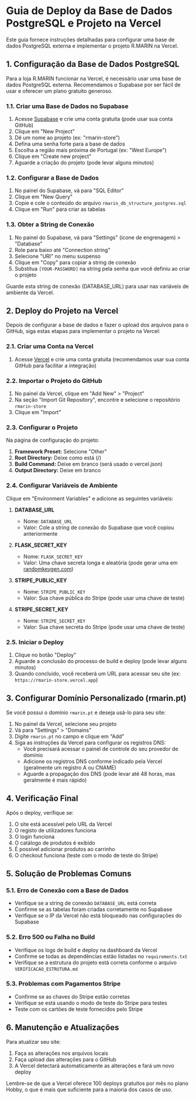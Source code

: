 # Guia de Deploy da Base de Dados PostgreSQL e Projeto na Vercel

Este guia fornece instruções detalhadas para configurar uma base de dados PostgreSQL externa e implementar o projeto R.MARIN na Vercel.

## 1. Configuração da Base de Dados PostgreSQL

Para a loja R.MARIN funcionar na Vercel, é necessário usar uma base de dados PostgreSQL externa. Recomendamos o Supabase por ser fácil de usar e oferecer um plano gratuito generoso.

### 1.1. Criar uma Base de Dados no Supabase

1. Acesse [Supabase](https://supabase.com/) e crie uma conta gratuita (pode usar sua conta GitHub)
2. Clique em "New Project"
3. Dê um nome ao projeto (ex: "rmarin-store")
4. Defina uma senha forte para a base de dados
5. Escolha a região mais próxima de Portugal (ex: "West Europe")
6. Clique em "Create new project"
7. Aguarde a criação do projeto (pode levar alguns minutos)

### 1.2. Configurar a Base de Dados

1. No painel do Supabase, vá para "SQL Editor"
2. Clique em "New Query"
3. Copie e cole o conteúdo do arquivo `rmarin_db_structure_postgres.sql`
4. Clique em "Run" para criar as tabelas

### 1.3. Obter a String de Conexão

1. No painel do Supabase, vá para "Settings" (ícone de engrenagem) > "Database"
2. Role para baixo até "Connection string"
3. Selecione "URI" no menu suspenso
4. Clique em "Copy" para copiar a string de conexão
5. Substitua `[YOUR-PASSWORD]` na string pela senha que você definiu ao criar o projeto

Guarde esta string de conexão (DATABASE_URL) para usar nas variáveis de ambiente da Vercel.

## 2. Deploy do Projeto na Vercel

Depois de configurar a base de dados e fazer o upload dos arquivos para o GitHub, siga estas etapas para implementar o projeto na Vercel:

### 2.1. Criar uma Conta na Vercel

1. Acesse [Vercel](https://vercel.com/) e crie uma conta gratuita (recomendamos usar sua conta GitHub para facilitar a integração)

### 2.2. Importar o Projeto do GitHub

1. No painel da Vercel, clique em "Add New" > "Project"
2. Na seção "Import Git Repository", encontre e selecione o repositório `rmarin-store`
3. Clique em "Import"

### 2.3. Configurar o Projeto

Na página de configuração do projeto:

1. **Framework Preset:** Selecione "Other"
2. **Root Directory:** Deixe como está (/)
3. **Build Command:** Deixe em branco (será usado o vercel.json)
4. **Output Directory:** Deixe em branco

### 2.4. Configurar Variáveis de Ambiente

Clique em "Environment Variables" e adicione as seguintes variáveis:

1. **DATABASE_URL**
   - Nome: `DATABASE_URL`
   - Valor: Cole a string de conexão do Supabase que você copiou anteriormente
   
2. **FLASK_SECRET_KEY**
   - Nome: `FLASK_SECRET_KEY`
   - Valor: Uma chave secreta longa e aleatória (pode gerar uma em [randomkeygen.com](https://randomkeygen.com/))
   
3. **STRIPE_PUBLIC_KEY**
   - Nome: `STRIPE_PUBLIC_KEY`
   - Valor: Sua chave pública do Stripe (pode usar uma chave de teste)
   
4. **STRIPE_SECRET_KEY**
   - Nome: `STRIPE_SECRET_KEY`
   - Valor: Sua chave secreta do Stripe (pode usar uma chave de teste)

### 2.5. Iniciar o Deploy

1. Clique no botão "Deploy"
2. Aguarde a conclusão do processo de build e deploy (pode levar alguns minutos)
3. Quando concluído, você receberá um URL para acessar seu site (ex: `https://rmarin-store.vercel.app`)

## 3. Configurar Domínio Personalizado (rmarin.pt)

Se você possui o domínio `rmarin.pt` e deseja usá-lo para seu site:

1. No painel da Vercel, selecione seu projeto
2. Vá para "Settings" > "Domains"
3. Digite `rmarin.pt` no campo e clique em "Add"
4. Siga as instruções da Vercel para configurar os registros DNS:
   - Você precisará acessar o painel de controle do seu provedor de domínio
   - Adicione os registros DNS conforme indicado pela Vercel (geralmente um registro A ou CNAME)
   - Aguarde a propagação dos DNS (pode levar até 48 horas, mas geralmente é mais rápido)

## 4. Verificação Final

Após o deploy, verifique se:

1. O site está acessível pelo URL da Vercel
2. O registo de utilizadores funciona
3. O login funciona
4. O catálogo de produtos é exibido
5. É possível adicionar produtos ao carrinho
6. O checkout funciona (teste com o modo de teste do Stripe)

## 5. Solução de Problemas Comuns

### 5.1. Erro de Conexão com a Base de Dados

- Verifique se a string de conexão `DATABASE_URL` está correta
- Confirme se as tabelas foram criadas corretamente no Supabase
- Verifique se o IP da Vercel não está bloqueado nas configurações do Supabase

### 5.2. Erro 500 ou Falha no Build

- Verifique os logs de build e deploy na dashboard da Vercel
- Confirme se todas as dependências estão listadas no `requirements.txt`
- Verifique se a estrutura do projeto está correta conforme o arquivo `VERIFICACAO_ESTRUTURA.md`

### 5.3. Problemas com Pagamentos Stripe

- Confirme se as chaves do Stripe estão corretas
- Verifique se está usando o modo de teste do Stripe para testes
- Teste com os cartões de teste fornecidos pelo Stripe

## 6. Manutenção e Atualizações

Para atualizar seu site:

1. Faça as alterações nos arquivos locais
2. Faça upload das alterações para o GitHub
3. A Vercel detectará automaticamente as alterações e fará um novo deploy

Lembre-se de que a Vercel oferece 100 deploys gratuitos por mês no plano Hobby, o que é mais que suficiente para a maioria dos casos de uso.
